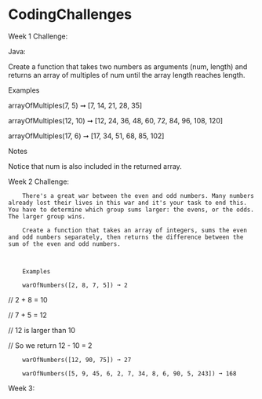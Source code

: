 # CodingChallenges

Week 1 Challenge:

Java:

Create a function that takes two numbers as arguments (num, length) and returns an array of multiples of num until the array length reaches length.

Examples

arrayOfMultiples(7, 5) ➞ [7, 14, 21, 28, 35]

arrayOfMultiples(12, 10) ➞ [12, 24, 36, 48, 60, 72, 84, 96, 108, 120]

arrayOfMultiples(17, 6) ➞ [17, 34, 51, 68, 85, 102]


Notes

Notice that num is also included in the returned array.

Week 2 Challenge:


        There's a great war between the even and odd numbers. Many numbers already lost their lives in this war and it's your task to end this. You have to determine which group sums larger: the evens, or the odds. The larger group wins.

        Create a function that takes an array of integers, sums the even and odd numbers separately, then returns the difference between the sum of the even and odd numbers.



        Examples

        warOfNumbers([2, 8, 7, 5]) ➞ 2

// 2 + 8 = 10

// 7 + 5 = 12

// 12 is larger than 10

// So we return 12 - 10 = 2



        warOfNumbers([12, 90, 75]) ➞ 27

        warOfNumbers([5, 9, 45, 6, 2, 7, 34, 8, 6, 90, 5, 243]) ➞ 168
        
Week 3: 
